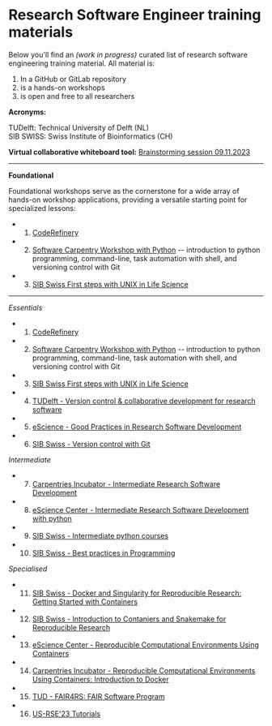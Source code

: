 # Research Software Engineer training materials

Below you'll find an *(work in progress)* curated list of research software engineering training material. All material is:
1. In a GitHub or GitLab repository
2. is a hands-on workshops
3. is open and free to all researchers



**Acronyms:**

TUDelft: Technical University of Delft (NL) </br>
SIB SWISS: Swiss Institute of Bioinformatics (CH)

**Virtual collaborative whiteboard tool:**
[Brainstorming session 09.11.2023](https://excalidraw.com/#json=CQ_x3OCfvzHo-s2sH9pBb,nT5AW0kt-iUpD1GNe7n1qA)



---

**Foundational**

Foundational workshops serve as the cornerstone for a wide array of hands-on workshop applications, providing a versatile starting point for specialized lessons:

- 1. [CodeRefinery](courses.md#1-coderefinery-workshop)
- 2. [Software Carpentry Workshop with Python](courses.md#2-software-carpentry-workshop-with-python)
-- introduction to python programming, command-line, task automation with shell, and versioning control with Git
- 3. [SIB Swiss First steps with UNIX in Life Science](courses.md#3-swiss-sib---first-steps-with-unix-in-life-science)

---

*Essentials*

- 1. [CodeRefinery](courses.md#1-coderefinery-workshop)
- 2. [Software Carpentry Workshop with Python](courses.md#2-software-carpentry-workshop-with-python)
-- introduction to python programming, command-line, task automation with shell, and versioning control with Git
- 3. [SIB Swiss First steps with UNIX in Life Science](courses.md#3-swiss-sib---first-steps-with-unix-in-life-science)
- 4. [TUDelft - Version control & collaborative development for research software](courses.md#4-tudelft---version-control--collaborative-development-for-research-software)
- 5. [eScience - Good Practices in Research Software Development](courses.md#5-escience-center---good-practices-in-research-software-development)
- 6. [SIB Swiss - Version control with Git](courses.md#6-swiss-sib---version-control-with-git)


*Intermediate*

- 7. [Carpentries Incubator - Intermediate Research Software Development](courses.md#7-carpentries-incubator---intermediate-research-software-development)
- 8. [eScience Center - Intermediate Research Software Development with python](courses.md#8-escience-center---intermediate-research-software-development-with-python)
- 9. [SIB Swiss - Intermediate python courses](courses.md#9-swiss-sib---intermediate-python-courses)
- 10. [SIB Swiss - Best practices in Programming](courses.md#10-swiss-sib---best-practices-in-programming)

*Specialised*

- 11. [SIB Swiss - Docker and Singularity for Reproducible Research: Getting Started with Containers](courses.md#11-swiss-sib---docker-and-singularity-for-reproducible-research-getting-started-with-containers)
- 12. [SIB Swiss - Introduction to Contaniers and Snakemake for Reproducible Research](courses.md#12-swiss-sib---introduction-to-contaniers-and-snakemake)
- 13. [eScience Center - Reproducible Computational Environments Using Containers](courses.md#13-escience-center---reproducible-computational-environments-using-containers)
- 14. [Carpentries Incubator - Reproducible Computational Environments Using Containers: Introduction to Docker](courses.md#14-carpentries-incubator---reproducible-computational-environments-using-containers-introduction-to-docker)
- 15. [TUD - FAIR4RS: FAIR Software Program](https://hackmd.io/@fair4rs/ry9bbfMxh/https%3A%2F%2Fhackmd.io%2F%40fair4rs%2FH1v_yGGg2)
- 16. [US-RSE'23 Tutorials](https://us-rse.org/usrse23/program/tutorials/)
